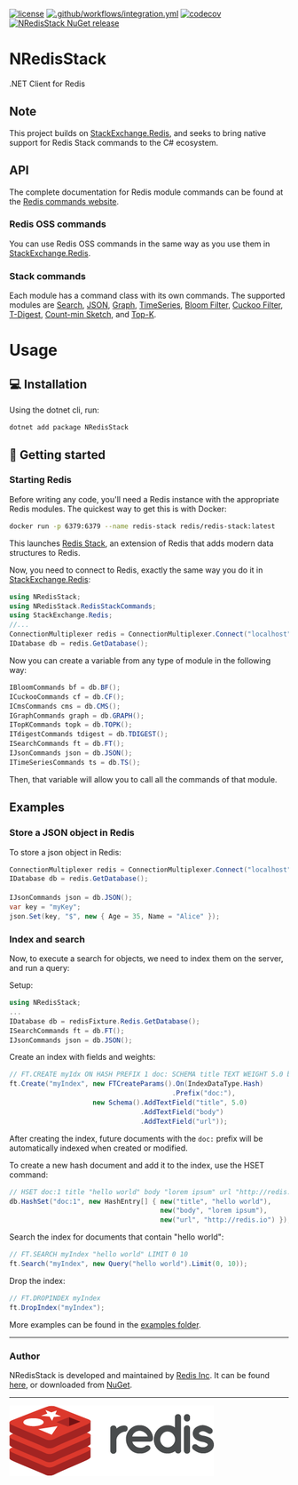 [![license](https://img.shields.io/github/license/redis/NRedisStack.svg)](https://raw.githubusercontent.com/redis/NRedisStack/master/LICENSE)
[![.github/workflows/integration.yml](https://github.com/redis/NRedisStack/actions/workflows/integration.yml/badge.svg)](https://github.com/redis/NRedisStack/actions/workflows/integration.yml)
[![codecov](https://codecov.io/gh/redis/NRedisStack/branch/master/graph/badge.svg?token=4B0KCNK12D)](https://codecov.io/gh/redis/NRedisStack)
[![NRedisStack NuGet release](https://img.shields.io/nuget/v/NRedisStack.svg?label=nuget&logo=nuget)](https://www.nuget.org/packages/NRedisStack)



# NRedisStack

.NET Client for Redis

## Note

This project builds on [StackExchange.Redis](https://github.com/StackExchange/StackExchange.Redis), and seeks to bring native support for Redis Stack commands to the C# ecosystem.

## API

The complete documentation for Redis  module commands can be found at the [Redis commands website](https://redis.io/commands/).

### Redis OSS commands
You can use Redis OSS commands in the same way as you use them in [StackExchange.Redis](https://github.com/StackExchange/StackExchange.Redis).

### Stack commands
Each module has a command class with its own commands.
The supported modules are [Search](https://redis.io/commands/?group=search), [JSON](https://redis.io/commands/?group=json), [Graph](https://redis.io/commands/?group=graph), [TimeSeries](https://redis.io/commands/?group=timeseries), [Bloom Filter](https://redis.io/commands/?group=bf), [Cuckoo Filter](https://redis.io/commands/?group=cf), [T-Digest](https://redis.io/commands/?group=tdigest), [Count-min Sketch](https://redis.io/commands/?group=cms), and [Top-K](https://redis.io/commands/?group=topk).

# Usage

## 💻 Installation

Using the dotnet cli, run:

```text
dotnet add package NRedisStack
```

## 🏁 Getting started

### Starting Redis

Before writing any code, you'll need a Redis instance with the appropriate Redis modules. The quickest way to get this is with Docker:

```sh
docker run -p 6379:6379 --name redis-stack redis/redis-stack:latest
```

This launches [Redis Stack](https://redis.io/docs/stack/), an extension of Redis that adds modern data structures to Redis.

Now, you need to connect to Redis, exactly the same way you do it in [StackExchange.Redis](https://github.com/StackExchange/StackExchange.Redis):
```csharp
using NRedisStack;
using NRedisStack.RedisStackCommands;
using StackExchange.Redis;
//...
ConnectionMultiplexer redis = ConnectionMultiplexer.Connect("localhost");
IDatabase db = redis.GetDatabase();
```
Now you can create a variable from any type of module in the following way:
```csharp
IBloomCommands bf = db.BF();
ICuckooCommands cf = db.CF();
ICmsCommands cms = db.CMS();
IGraphCommands graph = db.GRAPH();
ITopKCommands topk = db.TOPK();
ITdigestCommands tdigest = db.TDIGEST();
ISearchCommands ft = db.FT();
IJsonCommands json = db.JSON();
ITimeSeriesCommands ts = db.TS();
```
Then, that variable will allow you to call all the commands of that module.

## Examples

### Store a JSON object in Redis

To store a json object in Redis:

```csharp
ConnectionMultiplexer redis = ConnectionMultiplexer.Connect("localhost");
IDatabase db = redis.GetDatabase();

IJsonCommands json = db.JSON();
var key = "myKey";
json.Set(key, "$", new { Age = 35, Name = "Alice" });
```

### Index and search
Now, to execute a search  for objects, we need to index them on the server, and run a query:

Setup:

```csharp
using NRedisStack;
...
IDatabase db = redisFixture.Redis.GetDatabase();
ISearchCommands ft = db.FT();
IJsonCommands json = db.JSON();
```

Create an index with fields and weights:
```csharp
// FT.CREATE myIdx ON HASH PREFIX 1 doc: SCHEMA title TEXT WEIGHT 5.0 body TEXT url TEXT
ft.Create("myIndex", new FTCreateParams().On(IndexDataType.Hash)
                                         .Prefix("doc:"),
                     new Schema().AddTextField("title", 5.0)
                                 .AddTextField("body")
                                 .AddTextField("url"));
```

After creating the index, future documents with the ```doc:``` prefix will be automatically indexed when created or modified.

To create a new hash document and add it to the index, use the HSET command:
```csharp
// HSET doc:1 title "hello world" body "lorem ipsum" url "http://redis.io"
db.HashSet("doc:1", new HashEntry[] { new("title", "hello world"),
                                      new("body", "lorem ipsum"),
                                      new("url", "http://redis.io") });
```
Search the index for documents that contain "hello world":
```csharp
// FT.SEARCH myIndex "hello world" LIMIT 0 10
ft.Search("myIndex", new Query("hello world").Limit(0, 10));
```
Drop the index:
```csharp
// FT.DROPINDEX myIndex
ft.DropIndex("myIndex");
```

More examples can be found in the [examples folder](Examples).

------

### Author

NRedisStack is developed and maintained by [Redis Inc](https://redis.com). It can be found [here](
https://github.com/redis/NRedisStack), or downloaded from [NuGet](https://www.nuget.org/packages/NRedisStack).

---

[![Redis](./docs/logo-redis.png)](https://www.redis.com)
